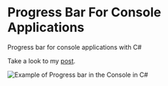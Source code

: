 # Progress Bar For Console Applications
Progress bar for console applications with C#

Take a look to my [post](https://www.puresourcecode.com/dotnet/csharp/c-console-progress-bar/).

![Example of Progress bar in the Console in C#](https://www.puresourcecode.com/myimg/dotnet/ConsoleApp_ProgressBar.png)
